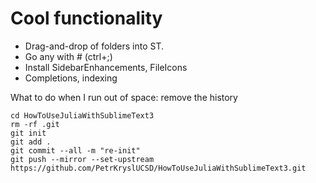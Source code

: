 # Cool functionality

- Drag-and-drop of folders into ST.
- Go any with # (ctrl+;)
- Install SidebarEnhancements, FileIcons
- Completions, indexing

What to do when I run out of space: remove the history
```
cd HowToUseJuliaWithSublimeText3
rm -rf .git
git init
git add .
git commit --all -m "re-init"
git push --mirror --set-upstream https://github.com/PetrKryslUCSD/HowToUseJuliaWithSublimeText3.git
```

